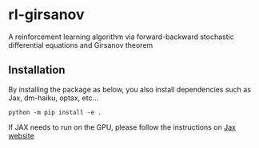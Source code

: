 # rl-girsanov
A reinforcement learning algorithm via forward-backward stochastic differential equations and Girsanov theorem

## Installation

By installing the package as below, you also install dependencies such as Jax, dm-haiku, optax, etc...
```
python -m pip install -e .
```

If JAX needs to run on the GPU, please follow the instructions on [Jax website](https://github.com/google/jax)